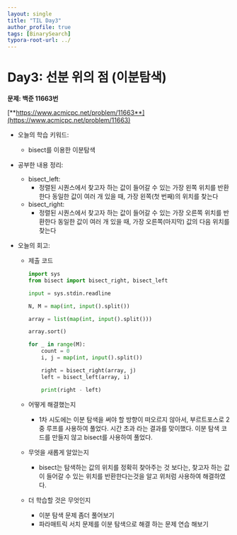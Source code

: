 ```yaml
---
layout: single
title: "TIL Day3"
author_profile: true
tags: [BinarySearch]
typora-root-url: ../
---
```

# Day3: 선분 위의 점 (이분탐색)

**문제: 백준 11663번**

[**https://www.acmicpc.net/problem/11663**](https://www.acmicpc.net/problem/11663)

- 오늘의 학습 키워드:
    - bisect를 이용한 이분탐색

- 공부한 내용 정리:
    - bisect_left:
        - 정렬된 시퀀스에서 찾고자 하는 값이 들어갈 수 있는 가장 왼쪽 위치를 반환한다
        동일한 값이 여러 개 있을 때, 가장 왼쪽(첫 번째)의 위치를 찾는다
    - bisect_right:
        - 정렬된 시퀀스에서 찾고자 하는 값이 들어갈 수 있는 가장 오른쪽 위치를 반환한다
        동일한 값이 여러 개 있을 때, 가장 오른쪽(마지막) 값의 다음 위치를 찾는다
    
- 오늘의 회고:
    - 제출 코드
      
        ```python
        import sys
        from bisect import bisect_right, bisect_left
        
        input = sys.stdin.readline
        
        N, M = map(int, input().split())
        
        array = list(map(int, input().split()))
        
        array.sort()
        
        for _ in range(M):
            count = 0
            i, j = map(int, input().split())
        
            right = bisect_right(array, j)
            left = bisect_left(array, i)
        
            print(right - left)
        ```
        
    - 어떻게 해결했는지
        - 1차 시도에는 이분 탐색을 써야 할 방향이 떠오르지 않아서, 부르트포스로 2중 루프를 사용하여 풀었다. 시간 초과 라는 결과를 맞이했다. 이분 탐색 코드를 만들지 않고 bisect를 사용하여 풀었다.
    - 무엇을 새롭게 알았는지
        - bisect는 탐색하는 값의 위치를 정확히 찾아주는 것 보다는, 찾고자 하는 값이 들어갈 수 있는 위치를 반환한다는것을 알고 위처럼 사용하여 해결하였다.
    - 더 학습할 것은 무엇인지
        - 이분 탐색 문제 좀더 풀어보기
        - 파라매트릭 서치 문제를 이분 탐색으로 해결 하는 문제 연습 해보기